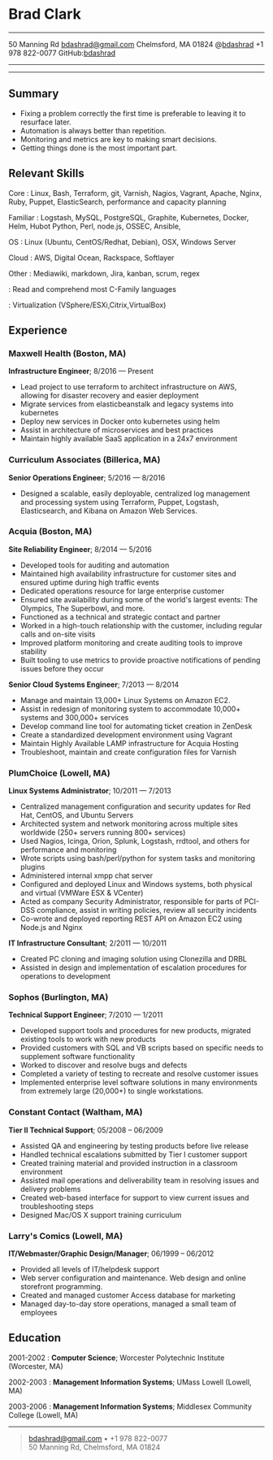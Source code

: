 Brad Clark
==========

---------------------             ----------------------------------------------
50 Manning Rd                                               <bdashrad@gmail.com>
Chelmsford, MA 01824                    @[bdashrad](http://twitter.com/bdashrad) 
+1 978 822-0077                    GitHub:[bdashrad](http://github.com/bdashrad)
---------------------             ----------------------------------------------

---

Summary
-------
* Fixing a problem correctly the first time is preferable to leaving it to
  resurface later.
* Automation is always better than repetition.
* Monitoring and metrics are key to making smart decisions.
* Getting things done is the most important part.

Relevant Skills
---------------

Core
:   Linux, Bash, Terraform, git, Varnish, Nagios, Vagrant, Apache, Nginx, Ruby,
    Puppet, ElasticSearch, performance and capacity planning

Familiar
:   Logstash, MySQL, PostgreSQL, Graphite, Kubernetes, Docker, Helm, Hubot
    Python, Perl, node.js, OSSEC, Ansible,

OS
:   Linux (Ubuntu, CentOS/Redhat, Debian), OSX, Windows Server

Cloud
:   AWS, Digital Ocean, Rackspace, Softlayer



Other
:   Mediawiki, markdown, Jira, kanban, scrum, regex

:   Read and comprehend most C-Family languages

:   Virtualization (VSphere/ESXi,Citrix,VirtualBox)

Experience
----------

### Maxwell Health (Boston, MA)
**Infrastructure Engineer**; 8/2016 — Present

  * Lead project to use terraform to architect infrastructure on AWS, allowing
    for disaster recovery and easier deployment
  * Migrate services from elasticbeanstalk and legacy systems into kubernetes
  * Deploy new services in Docker onto kubernetes using helm
  * Assist in architecture of microservices and best practices
  * Maintain highly available SaaS application in a 24x7 environment

### Curriculum Associates (Billerica, MA)
**Senior Operations Engineer**; 5/2016 — 8/2016

  * Designed a scalable, easily deployable, centralized log management and
    processing system using Terraform, Puppet, Logstash, Elasticsearch, and
    Kibana on Amazon Web Services.

### Acquia (Boston, MA)
**Site Reliability Engineer**; 8/2014 — 5/2016

  * Developed tools for auditing and automation
  * Maintained high availability infrastructure for customer sites and ensured
    uptime during high traffic events
  * Dedicated operations resource for large enterprise customer
  * Ensured site availability during some of the world's largest events: The
    Olympics, The Superbowl, and more.
  * Functioned as a technical and strategic contact and partner
  * Worked in a high-touch relationship with the customer, including regular
    calls and on-site visits
  * Improved platform monitoring and create auditing tools to improve stability
  * Built tooling to use metrics to provide proactive notifications of pending
    issues before they occur

**Senior Cloud Systems Engineer**; 7/2013 — 8/2014

  * Manage and maintain 13,000+ Linux Systems on Amazon EC2.
  * Assist in redesign of monitoring system to accommodate 10,000+ systems and
    300,000+ services
  * Develop command line tool for automating ticket creation in ZenDesk
  * Create a standardized development environment using Vagrant
  * Maintain Highly Available LAMP infrastructure for Acquia Hosting
  * Troubleshoot, maintain and create configuration files for Varnish

### PlumChoice (Lowell, MA)
**Linux Systems Administrator**; 10/2011 — 7/2013

  * Centralized management configuration and security updates for Red Hat,
    CentOS, and Ubuntu Servers
  * Architected system and network monitoring across multiple sites worldwide
    (250+ servers running 800+ services)
  * Used Nagios, Icinga, Orion, Splunk, Logstash, rrdtool, and others for
    performance and monitoring
  * Wrote scripts using bash/perl/python for system tasks and monitoring plugins
  * Administered internal xmpp chat server
  * Configured and deployed Linux and Windows systems, both physical and
    virtual (VMWare ESX & VCenter)
  * Acted as company Security Administrator, responsible for parts of PCI-DSS
    compliance, assist in writing policies, review all security incidents
  * Co-wrote and deployed reporting REST API on Amazon EC2 using Node.js and
    Nginx

**IT Infrastructure Consultant**; 2/2011 — 10/2011

  * Created PC cloning and imaging solution using Clonezilla and DRBL
  * Assisted in design and implementation of escalation procedures for
    operations to development

### Sophos (Burlington, MA)
**Technical Support Engineer**; 7/2010 — 1/2011

  * Developed support tools and procedures for new products, migrated existing
    tools to work with new products
  * Provided customers with SQL and VB scripts based on specific needs to
    supplement software functionality
  * Worked to discover and resolve bugs and defects
  * Completed a variety of testing to recreate and resolve customer issues
  * Implemented enterprise level software solutions in many environments from
    extremely large (20,000+) to single workstations.

### Constant Contact (Waltham, MA)
**Tier II Technical Support**; 05/2008 – 06/2009

  * Assisted QA and engineering by testing products before live release
  * Handled technical escalations submitted by Tier I customer support
  * Created training material and provided instruction in a classroom environment
  * Assisted mail operations and deliverability team in resolving issues and
    delivery problems
  * Created web-based interface for support to view current issues and
    troubleshooting steps
  * Designed Mac/OS X support training curriculum

### Larry's Comics (Lowell, MA)
**IT/Webmaster/Graphic Design/Manager**; 06/1999 – 06/2012

  * Provided all levels of IT/helpdesk support
  * Web server configuration and maintenance. Web design and online storefront
    programming.
  * Created and managed customer Access database for marketing
  * Managed day-to-day store operations, managed a small team of employees


Education
---------

2001-2002
:   **Computer Science**; Worcester Polytechnic Institute (Worcester, MA)

2002-2003
:   **Management Information Systems**; UMass Lowell (Lowell, MA)

2003-2006
:   **Management Information Systems**; Middlesex Community College (Lowell, MA)

----

> <bdashrad@gmail.com> • +1 978 822-0077 \
> 50 Manning Rd, Chelmsford, MA 01824
